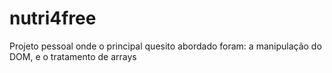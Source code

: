 # nutri4free
Projeto pessoal onde o principal quesito abordado foram: a manipulação do DOM, e o tratamento de arrays
